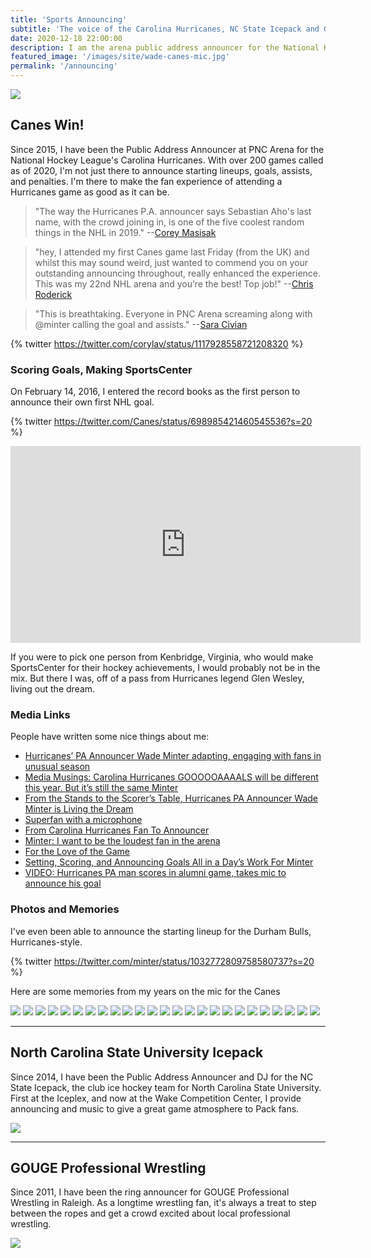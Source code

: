 ```yaml
---
title: 'Sports Announcing'
subtitle: 'The voice of the Carolina Hurricanes, NC State Icepack and GOUGE Wrestling'
date: 2020-12-18 22:00:00
description: I am the arena public address announcer for the National Hockey League's Carolina Hurricanes and ACCHL's NC State Icepack, along with the ring announcer for GOUGE Professional Wrestling.
featured_image: '/images/site/wade-canes-mic.jpg'
permalink: '/announcing'
---
```


![](/images/site/wade-scores.jpg)

## Canes Win!

Since 2015, I have been the Public Address Announcer at PNC Arena for the National Hockey League's Carolina Hurricanes. With over 200 games called as of 2020, I'm not just there to announce starting lineups, goals, assists, and penalties. I'm there to make the fan experience of attending a Hurricanes game as good as it can be.

> "The way the Hurricanes P.A. announcer says Sebastian Aho's last name, with the crowd joining in, is one of the five coolest random things in the NHL in 2019." --[Corey Masisak](https://twitter.com/cmasisak22/status/1190766985266835458?s=20)


> "hey, I attended my first Canes game last Friday (from the UK) and whilst this may sound weird, just wanted to commend you on your outstanding announcing throughout, really enhanced the experience. This was my 22nd NHL arena and you’re the best! Top job!" --[Chris Roderick](https://twitter.com/croderick1982/status/1103789471579938816?s=20)

> "This is breathtaking. Everyone in PNC Arena screaming along with
@minter calling the goal and assists." --[Sara Civian](https://twitter.com/SaraCivian/status/1113976493632315393)

{% twitter https://twitter.com/corylav/status/1117928558721208320 %}

### Scoring Goals, Making SportsCenter

On February 14, 2016, I entered the record books as the first person to announce their own first NHL goal.

{% twitter https://twitter.com/Canes/status/698985421460545536?s=20 %}

<iframe width="560" height="315" src="https://www.youtube.com/embed/aoKOmg7SHSY" frameborder="0" allow="accelerometer; autoplay; clipboard-write; encrypted-media; gyroscope; picture-in-picture" allowfullscreen></iframe>

If you were to pick one person from Kenbridge, Virginia, who would make SportsCenter for their hockey achievements, I would probably not be in the mix. But there I was, off of a pass from Hurricanes legend Glen Wesley, living out the dream.

### Media Links

People have written some nice things about me:
* [Hurricanes’ PA Announcer Wade Minter adapting, engaging with fans in unusual season](https://www.canescountry.com/2021/3/4/22312860/carorlina-hurricanes-wade-minter-minter-mail-pa-announcer)
* [Media Musings: Carolina Hurricanes GOOOOOAAAALS will be different this year. But it’s still the same Minter](https://www.sportschannel8.com/media-musings-carolina-hurricanes-goooooaaaals-will-be-different-this-year-but-its-still-the-same-minter/)
* [From the Stands to the Scorer’s Table, Hurricanes PA Announcer Wade Minter is Living the Dream](https://www.canescountry.com/2017/1/30/14315014/carolina-hurricanes-public-address-announcer-wade-minter-sportscenter-goal-call)
* [Superfan with a microphone](https://www.sportsengine.com/article/ice-hockey/superfan-microphone)
* [From Carolina Hurricanes Fan To Announcer](https://magazine.wm.edu/online-exclusives/wade-minter.php)
* [Minter: I want to be the loudest fan in the arena](https://www.wralsportsfan.com/hurricanes/audio/17901824/)
* [For the Love of the Game](http://www.tribehockey.com/news/2020/4/13/wademinter)
* [Setting, Scoring, and Announcing Goals All in a Day’s Work For Minter](https://grepbeat.com/2018/11/13/setting-scoring-and-announcing-goals-all-in-a-days-work-for-minter/)
* [VIDEO: Hurricanes PA man scores in alumni game, takes mic to announce his goal](https://www.thescore.com/nhl/news/959996)

### Photos and Memories

I've even been able to announce the starting lineup for the Durham Bulls, Hurricanes-style.

{% twitter https://twitter.com/minter/status/1032772809758580737?s=20 %}

Here are some memories from my years on the mic for the Canes

<div class="gallery" data-columns="3">
	<img src="/images/site/canes-gallery/first-goal-jersey-puck.jpg">
  <img src="/images/site/canes-gallery/helping-in-net.jpg">
  <img src="/images/site/canes-gallery/interview-hamilton.jpg">
  <img src="/images/site/canes-gallery/microphone-view.jpg">
  <img src="/images/site/canes-gallery/penalty-box-door.jpg">
  <img src="/images/site/canes-gallery/wade-200th-game.jpg">
  <img src="/images/site/canes-gallery/wade-at-mic.jpg">
  <img src="/images/site/canes-gallery/wade-center-ice.jpg">
  <img src="/images/site/canes-gallery/wade-david-ayres.jpg">
  <img src="/images/site/canes-gallery/wade-erik-cole-handshake.jpg">
  <img src="/images/site/canes-gallery/wade-erik-cole-trip.jpg">
  <img src="/images/site/canes-gallery/wade-family.jpg">
  <img src="/images/site/canes-gallery/wade-fan.jpg">
  <img src="/images/site/canes-gallery/wade-maniscalco.jpg">
  <img src="/images/site/canes-gallery/wade-stanley-cup.jpg">
  <img src="/images/site/canes-gallery/wade-tv.jpg">
  <img src="/images/site/canes-gallery/family-stormy.jpg">
  <img src="/images/site/canes-gallery/wade-fans-2.jpg">
  <img src="/images/site/canes-gallery/999-whisky.jpg">
  <img src="/images/site/canes-gallery/wade-whalers-night.jpg">
  <img src="/images/site/canes-gallery/wade-dougie.jpg">
  <img src="/images/site/canes-gallery/ecf-ice-sculpture.jpg">
  <img src="/images/site/canes-gallery/pucky.jpg">
  <img src="/images/site/canes-gallery/wade-dougie-svech.jpg">
  <img src="/images/site/canes-gallery/cv-control-room.jpg">

</div>


---

## North Carolina State University Icepack

Since 2014, I have been the Public Address Announcer and DJ for the NC State Icepack, the club ice hockey team for North Carolina State University. First at the Iceplex, and now at the Wake Competition Center, I provide announcing and music to give a great game atmosphere to Pack fans.

![](/images/site/wade-icepack-ring.jpeg)

---

## GOUGE Professional Wrestling

Since 2011, I have been the ring announcer for GOUGE Professional Wrestling in Raleigh. As a longtime wrestling fan, it's always a treat to step between the ropes and get a crowd excited about local professional wrestling.

![](/images/site/wade-gouge-tuxedo-shirt.jpg)
